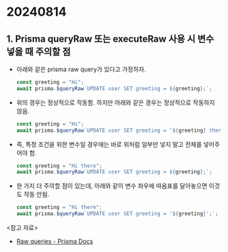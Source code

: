 # 20240814

## 1. Prisma queryRaw 또는 executeRaw 사용 시 변수 넣을 때 주의할 점

- 아래와 같은 prisma raw query가 있다고 가정하자.
  ```ts
  const greeting = "Hi";
  await prisma.$queryRaw`UPDATE user SET greeting = ${greeting};`;
  ```
- 위의 경우는 정상적으로 작동함. 하지만 아래와 같은 경우는 정상적으로 작동하지 않음.
  ```ts
  const greeting = "Hi";
  await prisma.$queryRaw`UPDATE user SET greeting = '${greeting} there';`;
  ```
- 즉, 특정 조건을 위한 변수일 경우에는 바로 위처럼 일부만 넣지 말고 전체를 넣어주어야 함.
  ```ts
  const greeting = "Hi there";
  await prisma.$queryRaw`UPDATE user SET greeting = ${greeting};`;
  ```
- 한 가지 더 주의할 점이 있는데, 아래와 같이 변수 좌우에 따옴표를 달아놓으면 이것도 작동 안됨.
  ```ts
  const greeting = "Hi there";
  await prisma.$queryRaw`UPDATE user SET greeting = '${greeting}';`;
  ```

<참고 자료>

- [Raw queries - Prisma Docs](https://www.prisma.io/docs/orm/prisma-client/queries/raw-database-access/raw-queries)
